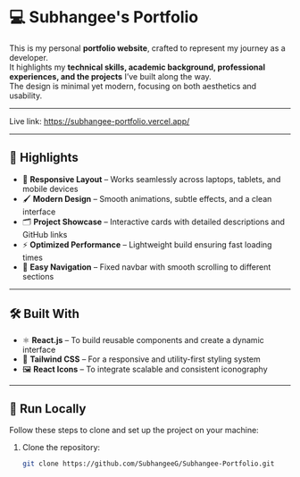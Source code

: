 # 💻 Subhangee's Portfolio

This is my personal **portfolio website**, crafted to represent my journey as a developer.  
It highlights my **technical skills, academic background, professional experiences, and the projects** I’ve built along the way.  
The design is minimal yet modern, focusing on both aesthetics and usability.

---

Live link: https://subhangee-portfolio.vercel.app/

--- 

## 🌟 Highlights
- 📱 **Responsive Layout** – Works seamlessly across laptops, tablets, and mobile devices  
- 🖌️ **Modern Design** – Smooth animations, subtle effects, and a clean interface  
- 🗂️ **Project Showcase** – Interactive cards with detailed descriptions and GitHub links  
- ⚡ **Optimized Performance** – Lightweight build ensuring fast loading times  
- 🧭 **Easy Navigation** – Fixed navbar with smooth scrolling to different sections  

---

## 🛠️ Built With
- ⚛️ **React.js** – To build reusable components and create a dynamic interface  
- 🎨 **Tailwind CSS** – For a responsive and utility-first styling system  
- 🖼️ **React Icons** – To integrate scalable and consistent iconography  

---

## 🚀 Run Locally

Follow these steps to clone and set up the project on your machine:

1. Clone the repository:
   ```bash
   git clone https://github.com/SubhangeeG/Subhangee-Portfolio.git
